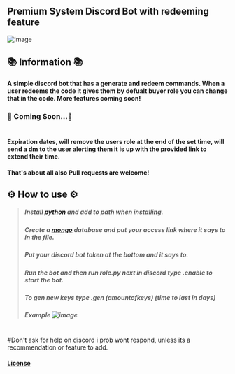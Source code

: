 ## Premium System Discord Bot with redeeming feature

![image](https://user-images.githubusercontent.com/98252854/191440703-edbd133c-03c4-4b41-9cde-d6434a819b48.png)

## 📚 Information 📚 
#### A simple discord bot that has a generate and redeem commands. When a user redeems the code it gives them by defualt buyer role you can change that in the code. More features coming soon!

### 📝 Coming Soon...📝
#
#### Expiration dates, will remove the users role at the end of the set time, will send a dm to the user alerting them it is up with the provided link to extend their time.
#### That's about all also Pull requests are welcome!

## ⚙️ How to use ⚙️
> ##### Install [python](https://www.python.org/) and add to path when installing.
> ##### Create a [mongo](https://www.mongodb.com/) database and put your access link where it says to in the file.
> ##### Put your discord bot token at the bottom and it says to.
> ##### Run the bot and then run role.py next in discord type .enable to start the bot.
> ##### To gen new keys type .gen (amountofkeys) (time to last in days)
> ##### Example ![image](https://user-images.githubusercontent.com/98252854/191679887-53a3b3b4-8e2f-4c26-96cd-6eec074585ad.png)
#
#Don't ask for help on discord i prob wont respond, unless its a recommendation or feature to add.
#### [License](https://www.gnu.org/licenses/gpl-3.0.en.html)
